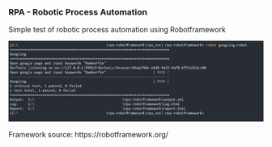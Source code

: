 ### RPA - Robotic Process Automation
Simple test of robotic process automation using Robotframework

![Image of Running Test](https://github.com/Hamberfim/rpa-robotframework/blob/main/terminalExecution.png)<br/>

<p>Framework source: https://robotframework.org/</p>
